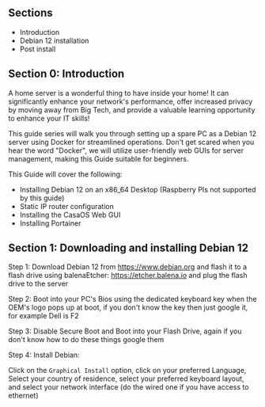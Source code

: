## Sections
- Introduction
- Debian 12 installation
- Post install

## Section 0: Introduction
A home server is a wonderful thing to have inside your home! It can significantly enhance your network's performance, offer increased privacy by moving away from Big Tech, and provide a valuable learning opportunity to enhance your IT skills!

This guide series will walk you through setting up a spare PC as a Debian 12 server using Docker for streamlined operations. Don't get scared when you hear the word "Docker", we will utilize user-friendly web GUIs for server management, making this Guide suitable for beginners.

This Guide will cover the following:
- Installing Debian 12 on an x86_64 Desktop (Raspberry PIs not supported by this guide)
- Static IP router configuration
- Installing the CasaOS Web GUI
- Installing Portainer
## Section 1: Downloading and installing Debian 12

Step 1: Download Debian 12 from https://www.debian.org and flash it to a flash drive using balenaEtcher: https://etcher.balena.io and plug the flash drive to the server

Step 2: Boot into your PC's Bios using the dedicated keyboard key when the OEM's logo pops up at boot, if you don't know the key then just google it, for example Dell is F2

Step 3: Disable Secure Boot and Boot into your Flash Drive, again if you don't know how to do these things google them

Step 4: Install Debian: 

Click on the ```Graphical Install``` option, click on your preferred Language, Select your country of residence, select your preferred keyboard layout, and select your network interface (do the wired one if you have access to ethernet) 
